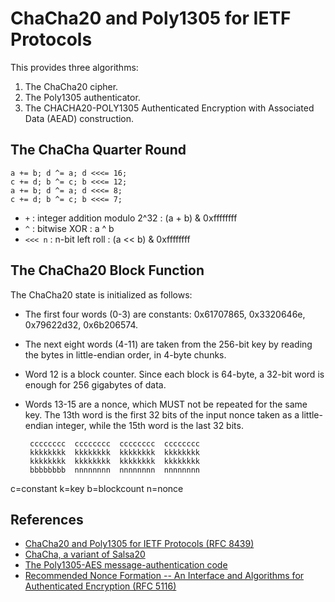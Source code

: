 
# ChaCha20 and Poly1305 for IETF Protocols

This provides three algorithms:

1. The ChaCha20 cipher.
2. The Poly1305 authenticator.
3. The CHACHA20-POLY1305 Authenticated Encryption with Associated
    Data (AEAD) construction.


## The ChaCha Quarter Round

```
a += b; d ^= a; d <<<= 16;
c += d; b ^= c; b <<<= 12;
a += b; d ^= a; d <<<= 8;
c += d; b ^= c; b <<<= 7;
```

- `+` : integer addition modulo 2^32 : (a + b) & 0xffffffff
- `^` : bitwise XOR : a ^ b
- `<<< n` : n-bit left roll : (a << b) & 0xffffffff

## The ChaCha20 Block Function

The ChaCha20 state is initialized as follows:

-  The first four words (0-3) are constants: 0x61707865, 0x3320646e,
   0x79622d32, 0x6b206574.

-  The next eight words (4-11) are taken from the 256-bit key by
   reading the bytes in little-endian order, in 4-byte chunks.

-  Word 12 is a block counter.  Since each block is 64-byte, a 32-bit
   word is enough for 256 gigabytes of data.

-  Words 13-15 are a nonce, which MUST not be repeated for the same
   key.  The 13th word is the first 32 bits of the input nonce taken
   as a little-endian integer, while the 15th word is the last 32
   bits.

        cccccccc  cccccccc  cccccccc  cccccccc
        kkkkkkkk  kkkkkkkk  kkkkkkkk  kkkkkkkk
        kkkkkkkk  kkkkkkkk  kkkkkkkk  kkkkkkkk
        bbbbbbbb  nnnnnnnn  nnnnnnnn  nnnnnnnn

c=constant k=key b=blockcount n=nonce


## References

- [ChaCha20 and Poly1305 for IETF Protocols (RFC 8439)](https://tools.ietf.org/html/rfc8439)
- [ChaCha, a variant of Salsa20](http://cr.yp.to/chacha/chacha-20080128.pdf)
- [The Poly1305-AES message-authentication code](http://cr.yp.to/mac/poly1305-20050329.pdf)
- [Recommended Nonce Formation -- An Interface and Algorithms for Authenticated Encryption (RFC 5116)](https://tools.ietf.org/html/rfc5116#section-3.2)
